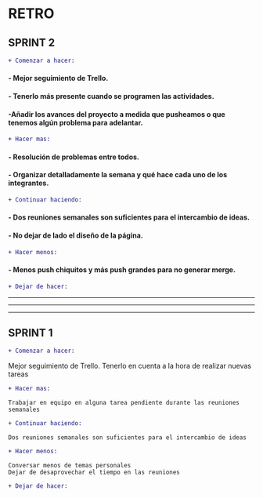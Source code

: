 # RETRO 

## SPRINT 2

```diff
+ Comenzar a hacer: 
```

#### - Mejor seguimiento de Trello. 
#### - Tenerlo más presente cuando se programen las actividades. 
#### -Añadir los avances del proyecto a medida que pusheamos o que tenemos algún problema para adelantar.


```diff
+ Hacer mas:
```

#### - Resolución de problemas entre todos. 
#### - Organizar detalladamente la semana y qué hace cada uno de los integrantes.


```diff
+ Continuar haciendo:
```

#### - Dos reuniones semanales son suficientes para el intercambio de ideas. 
#### - No dejar de lado el diseño de la página.

```diff
+ Hacer menos:
```

#### - Menos push chiquitos y más push grandes para no generar merge.

```diff
+ Dejar de hacer: 
```



___
___
___

## SPRINT 1

```diff
+ Comenzar a hacer: 
```
Mejor seguimiento de Trello. Tenerlo en cuenta a la hora de realizar nuevas tareas

```diff
+ Hacer mas:
```
```
Trabajar en equipo en alguna tarea pendiente durante las reuniones semanales
```
```diff
+ Continuar haciendo:
```
```
Dos reuniones semanales son suficientes para el intercambio de ideas 
```

```diff
+ Hacer menos:
```
```
Conversar menos de temas personales
Dejar de desaprovechar el tiempo en las reuniones
```

```diff
+ Dejar de hacer: 




